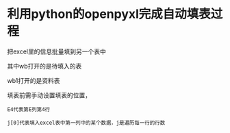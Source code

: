 # 利用python的openpyxl完成自动填表过程
把excel里的信息批量填到另一个表中
  
其中wb打开的是待填入的表

wb1打开的是资料表

填表前需手动设置填表的位置，

    E4代表第E列第4行

    j[0]代表填入excel表中第一列中的某个数据，j是遍历每一行的行数
